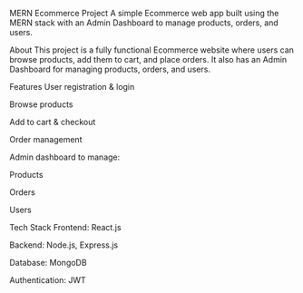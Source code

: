  MERN Ecommerce Project
A simple Ecommerce web app built using the MERN stack with an Admin Dashboard to manage products, orders, and users.

 About
This project is a fully functional Ecommerce website where users can browse products, add them to cart, and place orders. It also has an Admin Dashboard for managing products, orders, and users.

 Features
User registration & login

Browse products

Add to cart & checkout

Order management

Admin dashboard to manage:

Products

Orders

Users

   Tech Stack
Frontend: React.js

Backend: Node.js, Express.js

Database: MongoDB

Authentication: JWT

